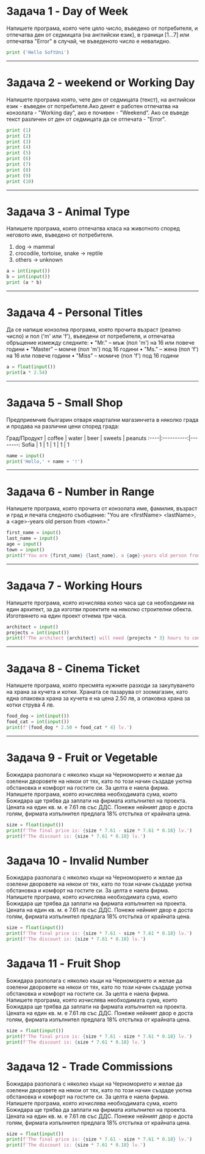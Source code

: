 # Задача 1 - Day of Week

Напишете програма, която чете цяло число, въведено от потребителя, и отпечатва ден от седмицата (на английски език), в граници [1...7] или отпечатва "Error" в случай, че въведеното число е невалидно. 

```python
print ('Hello SoftUni')
```

---
# Задача 2 - weekend or Working Day

Напишете програма която, чете ден от седмицата (текст), на английски език - въведен от потребителя.Ако денят е работен отпечатва на конзолата - "Working day", ако е почивен - "Weekend". Ако се въведе текст различен от ден от седмицата да се отпечата - "Error".

```python
print (1)
print (2)
print (3)
print (4)
print (5)
print (6)
print (7)
print (8)
print (9)  
print (10)
```

---
# Задача 3 - Animal Type

Напишете програма, която отпечатва класа на животното според неговото име, въведено от потребителя.
1.	dog -> mammal
2.	crocodile, tortoise, snake -> reptile
3.	others -> unknown


```python
a = int(input())
b = int(input())
print (a * b)
```

---
# Задача 4 - Personal Titles

Да се напише конзолна програма, която прочита възраст (реално число) и пол ('m' или 'f'), въведени от потребителя, и отпечатва обръщение измежду следните:
•	"Mr." – мъж (пол 'm') на 16 или повече години
•	"Master" – момче (пол 'm') под 16 години
•	"Ms." – жена (пол 'f') на 16 или повече години
•	"Miss" – момиче (пол 'f') под 16 години


```python
a = float(input())
print(a * 2.54)
```

---
# Задача 5 - Small Shop

Предприемчив българин отваря квартални магазинчета в няколко града и продава на различни цени според града:


Град/Продукт | coffee |  water | beer | sweets | peanuts
:----|:----------:|--------:
Sofia | 1 | 1 | 1 | 1 | 1 


```python
name = input()
print('Hello,' + name + '!')
```

---
# Задача 6 - Number in Range

Напишете програма, която прочита от конзолата име, фамилия, възраст и град и печата следното съобщение: "You are &lt;firstName&gt; &lt;lastName&gt;, a &lt;age&gt;-years old person from &lt;town&gt;."

```python
first_name = input()
last_name = input()
age = input()
town = input()
print(f'You are {first_name} {last_name}, a {age}-years old person from {town}.')
```

---
# Задача 7 - Working Hours

Напишете програма, която изчислява колко часа ще са необходими на един архитект, за да изготви проектите на няколко строителни обекта. Изготвянето на един проект отнема три часа.

```python
architect = input()
projects = int(input())
print(f'The architect {architect} will need {projects * 3} hours to complete {projects} project/s.')
```

---
# Задача 8 - Cinema Ticket

Напишете програма, която пресмята нужните разходи за закупуването на храна за кучета и котки.  Храната се пазарува от зоомагазин, като една опаковка храна за кучета е на цена 2.50 лв, а опаковка храна за котки струва 4 лв.

```python
food_dog = int(input())
food_cat = int(input())
print(f'{food_dog * 2.50 + food_cat * 4} lv.')
```

---
# Задача 9 - Fruit or Vegetable

Божидара разполага с няколко къщи на Черноморието и желае да озелени дворовете на някои от тях, като по този начин създаде уютна обстановка и комфорт на гостите си. За целта е наела фирма.<br>
Напишете програма, която изчислява необходиматa сума, които Божидара ще трябва да заплати на фирмата изпълнител на проекта. Цената на един кв. м. е 7.61 лв със ДДС. Понеже нейният двор е доста голям, фирмата изпълнител предлага 18% отстъпка от крайната цена.


```python
size = float(input())
print(f'The final price is: {size * 7.61 - size * 7.61 * 0.18} lv.')
print(f'The discount is: {size * 7.61 * 0.18} lv.')
```

# Задача 10 - Invalid Number

Божидара разполага с няколко къщи на Черноморието и желае да озелени дворовете на някои от тях, като по този начин създаде уютна обстановка и комфорт на гостите си. За целта е наела фирма.<br>
Напишете програма, която изчислява необходиматa сума, които Божидара ще трябва да заплати на фирмата изпълнител на проекта. Цената на един кв. м. е 7.61 лв със ДДС. Понеже нейният двор е доста голям, фирмата изпълнител предлага 18% отстъпка от крайната цена.


```python
size = float(input())
print(f'The final price is: {size * 7.61 - size * 7.61 * 0.18} lv.')
print(f'The discount is: {size * 7.61 * 0.18} lv.')
```

# Задача 11 - Fruit Shop

Божидара разполага с няколко къщи на Черноморието и желае да озелени дворовете на някои от тях, като по този начин създаде уютна обстановка и комфорт на гостите си. За целта е наела фирма.<br>
Напишете програма, която изчислява необходиматa сума, които Божидара ще трябва да заплати на фирмата изпълнител на проекта. Цената на един кв. м. е 7.61 лв със ДДС. Понеже нейният двор е доста голям, фирмата изпълнител предлага 18% отстъпка от крайната цена.


```python
size = float(input())
print(f'The final price is: {size * 7.61 - size * 7.61 * 0.18} lv.')
print(f'The discount is: {size * 7.61 * 0.18} lv.')
```

# Задача 12 - Trade Commissions

Божидара разполага с няколко къщи на Черноморието и желае да озелени дворовете на някои от тях, като по този начин създаде уютна обстановка и комфорт на гостите си. За целта е наела фирма.<br>
Напишете програма, която изчислява необходиматa сума, които Божидара ще трябва да заплати на фирмата изпълнител на проекта. Цената на един кв. м. е 7.61 лв със ДДС. Понеже нейният двор е доста голям, фирмата изпълнител предлага 18% отстъпка от крайната цена.


```python
size = float(input())
print(f'The final price is: {size * 7.61 - size * 7.61 * 0.18} lv.')
print(f'The discount is: {size * 7.61 * 0.18} lv.')
```
